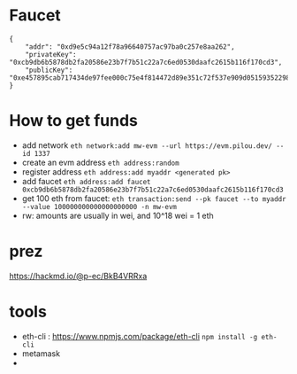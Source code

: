 # Faucet

```
{
    "addr": "0xd9e5c94a12f78a96640757ac97ba0c257e8aa262",
    "privateKey": "0xcb9db6b5878db2fa20586e23b7f7b51c22a7c6ed0530daafc2615b116f170cd3",
    "publicKey": "0xe457895cab717434de97fee000c75e4f814472d89e351c72f537e909d051593522989b7d734fa9479c54450ff3c34279e85c9c883b04d443e50873211ed43f88"
}
```



# How to get funds

- add network `eth network:add mw-evm --url https://evm.pilou.dev/ --id 1337`
- create an evm address `eth address:random`
- register address `eth address:add myaddr <generated pk>`
- add faucet `eth address:add faucet 0xcb9db6b5878db2fa20586e23b7f7b51c22a7c6ed0530daafc2615b116f170cd3`
- get 100 eth from faucet: `eth transaction:send --pk faucet --to myaddr --value 100000000000000000000 -n mw-evm`
- rw: amounts are usually in wei, and 10^18 wei = 1 eth

# prez
https://hackmd.io/@p-ec/BkB4VRRxa

# tools

- eth-cli : https://www.npmjs.com/package/eth-cli `npm install -g eth-cli`
- metamask
-